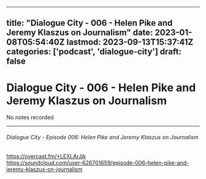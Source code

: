 
---
title: "Dialogue City - 006 - Helen Pike and Jeremy Klaszus on Journalism"
date: 2023-01-08T05:54:40Z
lastmod: 2023-09-13T15:37:41Z
categories: ['podcast', 'dialogue-city']
draft: false
---


# Dialogue City - 006 - Helen Pike and Jeremy Klaszus on Journalism

No notes recorded

- - -
###### Dialogue City - Episode 006: Helen Pike and Jeremy Klaszus on Journalism

https://overcast.fm/+LEXLArJjk  
https://soundcloud.com/user-626701659/episode-006-helen-pike-and-jeremy-klaszus-on-journalism

<!-- #public #podcast #dialogue-city -->

<!-- {BearID:922FC4F2-EB2E-4480-9CCA-E5086446E1C2-28016-00002D97E081A879} -->

